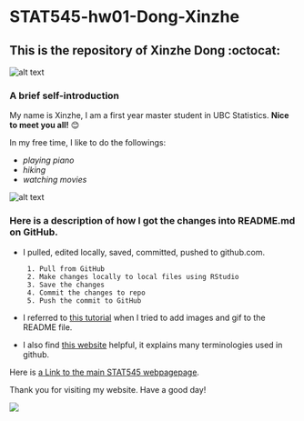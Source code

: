 # STAT545-hw01-Dong-Xinzhe
## This is the repository of Xinzhe Dong :octocat:


![alt text](https://user-images.githubusercontent.com/31666152/30516091-d9d1aff0-9ae9-11e7-935d-d739525cadb9.jpg "welcome image")


### A brief self-introduction
My name is Xinzhe, I am a first year master student in UBC Statistics. **Nice to meet you all!** :blush:

In my free time, I like to do the followings:
- *playing piano*
- *hiking*
- *watching movies* 

![alt text](https://user-images.githubusercontent.com/31666152/30516095-dd614a2c-9ae9-11e7-8b10-c8c1d3473a8e.jpg)

### Here is a description of how I got the changes into README.md on GitHub.
- I pulled, edited locally, saved, committed, pushed to github.com.

       1. Pull from GitHub
       2. Make changes locally to local files using RStudio
       3. Save the changes
       4. Commit the changes to repo
       5. Push the commit to GitHub
 
- I referred to [this tutorial](http://solutionoptimist.com/2013/12/28/awesome-github-tricks/) when I tried to add images and gif to the README file.

- I also find [this website](https://help.github.com/articles/github-glossary/) helpful, it explains many terminologies used in github.

Here is [a Link to the main STAT545 webpagepage](http://stat545.com/).

Thank you for visiting my website. Have a good day!

![](https://user-images.githubusercontent.com/31666152/30516094-dbf6a92a-9ae9-11e7-9842-3f6111a26bac.gif)